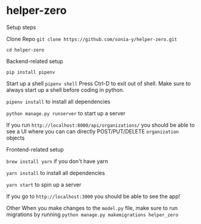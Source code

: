 # helper-zero

Setup steps

Clone Repo
`git clone https://github.com/sonia-y/helper-zero.git`

`cd helper-zero`

Backend-related setup

`pip install pipenv`

Start up a shell
`pipenv shell` 
Press Ctrl-D to exit out of shell. Make sure to always start up a shell before coding in python.

`pipenv install` to install all dependencies

`python manage.py runserver` to start up a server

If you run `http://localhost:8000/api/organizations/` you should be able to see a UI where you can can directly POST/PUT/DELETE `organization` objects

Frontend-related setup

`brew install yarn` if you don't have yarn

`yarn install` to install all dependencies

`yarn start` to spin up a server

If you go to `http://localhost:3000` you should be able to see the app!


Other
When you make changes to the `model.py` file, make sure to run migrations by running `python manage.py makemigrations helper_zero`
